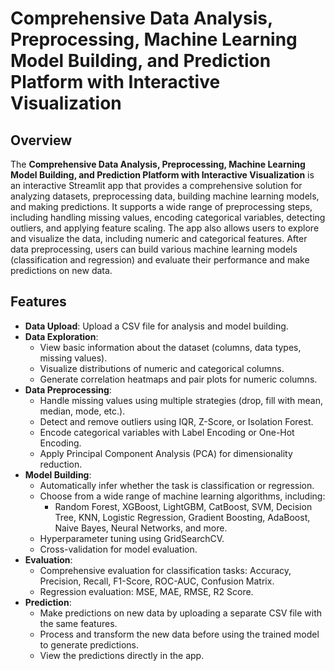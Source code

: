 # Comprehensive Data Analysis, Preprocessing, Machine Learning Model Building, and Prediction Platform with Interactive Visualization

## Overview
The **Comprehensive Data Analysis, Preprocessing, Machine Learning Model Building, and Prediction Platform with Interactive Visualization** is an interactive Streamlit app that provides a comprehensive solution for analyzing datasets, preprocessing data, building machine learning models, and making predictions. It supports a wide range of preprocessing steps, including handling missing values, encoding categorical variables, detecting outliers, and applying feature scaling. The app also allows users to explore and visualize the data, including numeric and categorical features. After data preprocessing, users can build various machine learning models (classification and regression) and evaluate their performance and make predictions on new data.

## Features
- **Data Upload**: Upload a CSV file for analysis and model building.
- **Data Exploration**: 
  - View basic information about the dataset (columns, data types, missing values).
  - Visualize distributions of numeric and categorical columns.
  - Generate correlation heatmaps and pair plots for numeric columns.
- **Data Preprocessing**: 
  - Handle missing values using multiple strategies (drop, fill with mean, median, mode, etc.).
  - Detect and remove outliers using IQR, Z-Score, or Isolation Forest.
  - Encode categorical variables with Label Encoding or One-Hot Encoding.
  - Apply Principal Component Analysis (PCA) for dimensionality reduction.
- **Model Building**: 
  - Automatically infer whether the task is classification or regression.
  - Choose from a wide range of machine learning algorithms, including:
    - Random Forest, XGBoost, LightGBM, CatBoost, SVM, Decision Tree, KNN, Logistic Regression, Gradient Boosting, AdaBoost, Naive Bayes, Neural Networks, and more.
  - Hyperparameter tuning using GridSearchCV.
  - Cross-validation for model evaluation.
- **Evaluation**: 
  - Comprehensive evaluation for classification tasks: Accuracy, Precision, Recall, F1-Score, ROC-AUC, Confusion Matrix.
  - Regression evaluation: MSE, MAE, RMSE, R2 Score.
- **Prediction**:
  - Make predictions on new data by uploading a separate CSV file with the same features.
  - Process and transform the new data before using the trained model to generate predictions.
  - View the predictions directly in the app.

